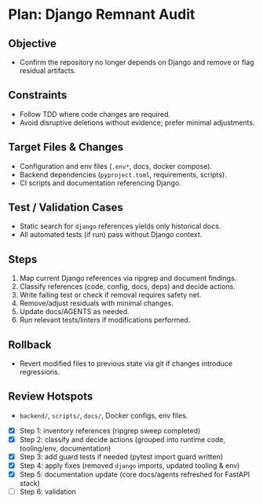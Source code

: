 # Plan: Django Remnant Audit

## Objective
- Confirm the repository no longer depends on Django and remove or flag residual artifacts.

## Constraints
- Follow TDD where code changes are required.
- Avoid disruptive deletions without evidence; prefer minimal adjustments.

## Target Files & Changes
- Configuration and env files (`.env*`, docs, docker compose).
- Backend dependencies (`pyproject.toml`, requirements, scripts).
- CI scripts and documentation referencing Django.

## Test / Validation Cases
- Static search for `django` references yields only historical docs.
- All automated tests (if run) pass without Django context.

## Steps
1. Map current Django references via ripgrep and document findings.
2. Classify references (code, config, docs, deps) and decide actions.
3. Write failing test or check if removal requires safety net.
4. Remove/adjust residuals with minimal changes.
5. Update docs/AGENTS as needed.
6. Run relevant tests/linters if modifications performed.

## Rollback
- Revert modified files to previous state via git if changes introduce regressions.

## Review Hotspots
- `backend/`, `scripts/`, `docs/`, Docker configs, env files.

- [x] Step 1: inventory references (ripgrep sweep completed)
- [x] Step 2: classify and decide actions (grouped into runtime code, tooling/env, documentation)
- [x] Step 3: add guard tests if needed (pytest import guard written)
- [x] Step 4: apply fixes (removed `django` imports, updated tooling & env)
- [x] Step 5: documentation update (core docs/agents refreshed for FastAPI stack)
- [ ] Step 6: validation
